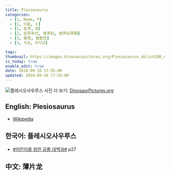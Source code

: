 ```yaml
---
title: Plesiosaurus
categories:
  - [1, Name, P]
  - [1, 이름, ㅍ]
  - [1, 名字, B]
  - [2, 生存年代, 侏罗纪, 侏罗纪早期]
  - [3, 食性, 食鱼性]
  - [3, 식성, 어식성]

tags:
thumbnail: https://images.dinosaurpictures.org/Plesiosaurus_dolich1DB_e4e5.jpg
is_today: true
enable_edit: true
date: 2018-09-16 17:55:00
updated: 2018-09-16 17:55:00
---
```

![플레시오사우루스](https://images.dinosaurpictures.org/Plesiosaurus_dolich1DB_e4e5.jpg)
사진 더 보기: [DinosaurPictures.org](https://dinosaurpictures.org/Plesiosaurus-pictures)

## English: Plesiosaurus

- [Wikipedia](https://en.wikipedia.org/wiki/Plesiosaurus)

## 한국어: 플레시오사우루스

- [#어린이를 위한 공룡 대백과#](/books/p/f60f989c24559d39cb141e73aa0754c0/) p27

## 中文: 薄片龙
